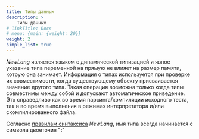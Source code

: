 ```yaml
---
title: Типы данных
description: >
    Типы данных
# linkTitle: Docs
# menu: {main: {weight: 20}}
weight: 2
simple_list: true
---
```


*NewLang* является языком с динамической типизацией и явное указание типа переменной на прямую не влияет на размер памяти, котрую она занимает.
Информация о типах используется при проверке их совместимости, когда существующему объекту присваивается значение другого типа.
Такая операция возможна только когда типы совместимы между собой и допускают автоматическое приведение.
Это справедливо как во время парсинга/компиляции исходного теста, так и во время выполнения в режимах интерпретатора и/или скомпилированного файла.

Согласно [правилам синтаксиса](/docs/syntax/naming/) *NewLang*, имя типа всегда начинается с символа двоеточия "**:**"
